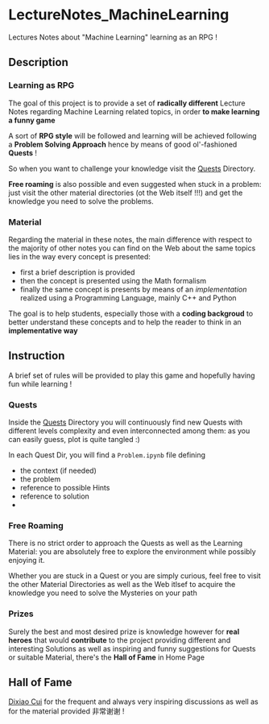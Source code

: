 # LectureNotes_MachineLearning

Lectures Notes about "Machine Learning" learning as an RPG ! 


## Description 

### Learning as RPG 

The goal of this project is to provide a set of **radically different** Lecture Notes regarding Machine Learning related topics, in order **to make learning a funny game**

A sort of **RPG style** will be followed and learning will be achieved following a **Problem Solving Approach** hence by means of good ol'-fashioned **Quests** ! 

So when you want to challenge your knowledge visit the [Quests](Quests) Directory. 

**Free roaming** is also possible and even suggested when stuck in a problem: just visit the other material directories (ot the Web itself !!!) and get the knowledge you need to solve the problems. 



### Material 

Regarding the material in these notes, the main difference with respect to the majority of other notes you can find on the Web about the same topics lies in the way every concept is presented: 

* first a brief description is provided 
* then the concept is presented using the Math formalism 
* finally the same concept is presents by means of an *implementation* realized using a Programming Language, mainly C++ and Python 

The goal is to help students, especially those with a **coding backgroud** to better understand these concepts and to help the reader to think in an **implementative way** 

## Instruction 

A brief set of rules will be provided to play this game and hopefully having fun while learning ! 

### Quests 

Inside the [Quests](Quests) Directory you will continuously find new Quests with different levels complexity and even interconnected among them: as you can easily guess, plot is quite tangled :) 

In each Quest Dir, you will find a `Problem.ipynb` file defining 

* the context (if needed)
* the problem 
* reference to possible Hints 
* reference to solution 
* 

### Free Roaming 

There is no strict order to approach the Quests as well as the Learning Material: you are absolutely free to explore the environment while possibly enjoying it. 

Whether you are stuck in a Quest or you are simply curious, feel free to visit the other Material Directories as well as the Web itlsef to acquire the knowledge you need to solve the Mysteries on your path 



### Prizes 

Surely the best and most desired prize is knowledge however for **real heroes** that would **contribute** to the project providing different and interesting Solutions as well as inspiring and funny suggestions for Quests or suitable Material, there's the **Hall of Fame** in Home Page 



## Hall of Fame  

<a href="http://www.dixiaocui.com/" target="_blank">Dixiao Cui</a> for the frequent and always very inspiring discussions as well as for the material provided 非常谢谢 !



